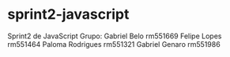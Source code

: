 # sprint2-javascript
 Sprint2 de JavaScript
 Grupo:
 Gabriel Belo rm551669
 Felipe Lopes rm551464
 Paloma Rodrigues rm551321
 Gabriel Genaro rm551986 




